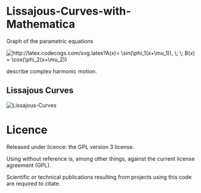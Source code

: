# Lissajous-Curves-with-Mathematica

Graph of the parametric equations

<img src="http://latex.codecogs.com/svg.latex?A(x)=&space;\sin(\phi_1(x&plus;\mu_1)),&space;\;&space;\;&space;B(x)&space;=&space;\cos(\phi_2(x&plus;\mu_2))" title="http://latex.codecogs.com/svg.latex?A(x)= \sin(\phi_1(x+\mu_1)), \; \; B(x) = \cos(\phi_2(x+\mu_2))" />

describe complex harmonic motion. 

## Lissajous Curves

![Lissajous-Curves](https://github.com/kadirtastepe/Lissajous-Curves/blob/main/lissajous.GIF)

# Licence
Released under licence: the GPL version 3 license.

Using without reference is, among other things, against the current license agreement (GPL).

Scientific or technical publications resulting from projects using this code are required to citate.
